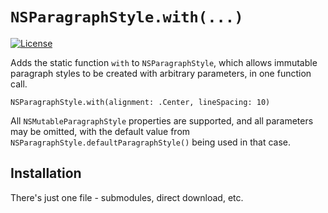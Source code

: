 # `NSParagraphStyle.with(...)`
[![License](https://img.shields.io/badge/license-Creative%20Commons%20Zero%20v1.0%20Universal-blue.svg)](https://creativecommons.org/publicdomain/zero/1.0/)

Adds the static function `with` to `NSParagraphStyle`, which allows immutable paragraph styles to be created with arbitrary parameters, in one function call.

    NSParagraphStyle.with(alignment: .Center, lineSpacing: 10)

All `NSMutableParagraphStyle` properties are supported, and all parameters may be omitted, with the default value from `NSParagraphStyle.defaultParagraphStyle()` being used in that case.

## Installation
There's just one file - submodules, direct download, etc.
